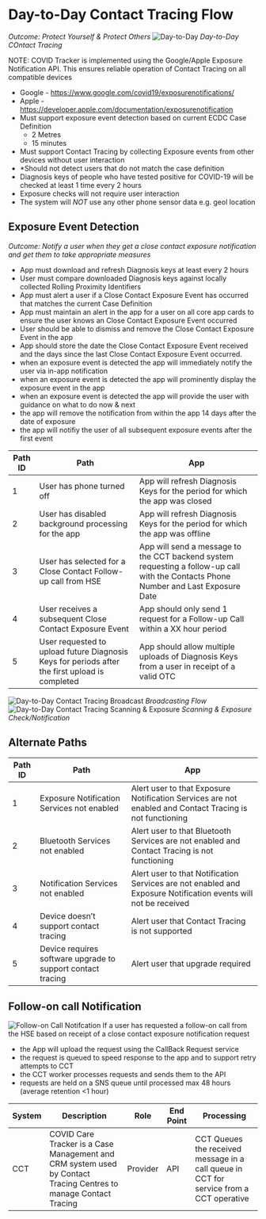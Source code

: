 # Day-to-Day Contact Tracing Flow

*Outcome: Protect Yourself & Protect Others* 
![Day-to-Day](https://github.com/HSEIreland/covidtracker-documentation/blob/master/documentation/assets/Day%202%20Day.png)
_*Day-to-Day COntact Tracing*_

NOTE: COVID  Tracker is implemented using the Google/Apple Exposure Notification API. This ensures reliable operation of Contact Tracing on all compatible devices 
- Google - https://www.google.com/covid19/exposurenotifications/
- Apple  - https://developer.apple.com/documentation/exposurenotification
- Must support exposure event detection based on current ECDC Case Definition
    -   2 Metres
    -   15 minutes
- Must support Contact Tracing by collecting Exposure events from other devices without user interaction
- *Should not detect users that do not match the case definition
- Diagnosis keys of people who have tested positive for COVID-19 will be checked at least 1 time every 2 hours 
- Exposure checks will not require user interaction 
- The system will _NOT_ use any other phone sensor data e.g. geol location
## Exposure Event Detection
*Outcome: Notify a user when they get a close contact exposure notification and get them to take appropriate measures*
- App must download and refresh Diagnosis keys at least every 2 hours
- User must compare downloaded Diagnosis keys against locally collected Rolling Proximity Identifiers
- App must alert a user if a Close Contact Exposure Event has occurred that matches the current Case Definition
- App must maintain an alert in the app for a user on all core app cards to ensure the user knows an Close Contact Exposure Event occurred
- User should be able to dismiss and remove the Close Contact Exposure Event in the app 
- App should store the date the Close Contact Exposure Event received and the days since the last Close Contact Exposure Event occurred. 
- when an exposure event is detected the app will immediately notify the user via in-app notification
- when an exposure event is detected the app will prominently display the exposure event in the app
- when an exposure event is detected the app will provide the user with guidance on what to do now & next
- the app will remove the notification from within the app 14 days after the date of exposure 
- the app will notifiy the user of all subsequent exposure events after the first event

| **Path ID** | **Path**                                                                                       | **App**                                                                                                                             |
|-------------|------------------------------------------------------------------------------------------------|-------------------------------------------------------------------------------------------------------------------------------------|
| 1           | User has phone turned off                                                                      | App will refresh Diagnosis Keys for the period for which the app was closed                                                         |
| 2           | User has disabled background processing for the app                                            | App will refresh Diagnosis Keys for the period for which the app was offline                                                        |
| 3           | User has selected for a Close Contact Follow-up call from HSE                                  | App will send a message to the CCT backend system requesting a follow-up call with the Contacts Phone Number and Last Exposure Date |
| 4           | User receives a subsequent Close Contact Exposure Event                                        | App should only send 1 request for a Follow-up Call within a XX hour period                                                         |
| 5           | User requested to upload future Diagnosis Keys for periods after the first upload is completed | App should allow multiple uploads of Diagnosis Keys from a user in receipt of a valid OTC                                           |


![Day-to-Day Contact Tracing Broadcast](https://app.lucidchart.com/publicSegments/view/b76146fb-b735-42cf-9eda-a03b9be96502/image.png)
*Broadcasting Flow*
![Day-to-Day Contact Tracing Scanning & Exposure](https://app.lucidchart.com/publicSegments/view/76028296-c2e4-4c6a-aa13-84c42891ed95/image.png)
*Scanning & Exposure Check/Notification*

## Alternate Paths
| **Path ID** | **Path**                                                    | **App**                                                                                                        |
|-------------|-------------------------------------------------------------|----------------------------------------------------------------------------------------------------------------|
| 1           | Exposure Notification Services not enabled                  | Alert user to that Exposure Notification Services are not enabled and Contact Tracing is not functioning       |
| 2           | Bluetooth Services not enabled                              | Alert user to that Bluetooth Services are not enabled and Contact Tracing is not functioning                   |
| 3           | Notification Services not enabled                           | Alert user to that Notification Services are not enabled and Exposure Notification events will not be received |
| 4           | Device doesn’t support contact tracing                      | Alert user that Contact Tracing is not supported                                                               |
| 5           | Device requires software upgrade to support contact tracing | Alert user that upgrade required                                                                               |

## Follow-on call Notification
![Follow-on Call Notifcation](https://app.lucidchart.com/publicSegments/view/820fd0ad-ad6e-4818-b9d3-abe799bf29b0/image.png)
If a user has requested a follow-on call from the HSE based on receipt of a close contact exposure notification request 
- the App will upload the request using the CallBack Request service
- the request is queued to speed response to the app and to support retry attempts to  CCT
- the CCT worker processes requests and sends them to the API
- requests are held on a SNS queue until processed max 48 hours (average retention <1  hour)

| **System** | **Description**                                                                                                  | **Role** | **End Point** | **Processing**                                                                          |
|------------|------------------------------------------------------------------------------------------------------------------|----------|---------------|-----------------------------------------------------------------------------------------|
| CCT        | COVID Care Tracker is a Case Management and CRM system used by Contact Tracing Centres to manage Contact Tracing | Provider | API           | CCT Queues the received message in a call queue in CCT for service from a CCT operative |


